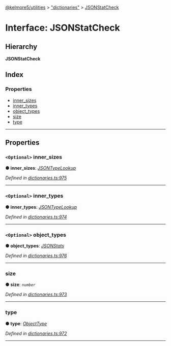 [@kelmore5/utilities](../README.md) > ["dictionaries"](../modules/_dictionaries_.md) > [JSONStatCheck](../interfaces/_dictionaries_.jsonstatcheck.md)

# Interface: JSONStatCheck

## Hierarchy

**JSONStatCheck**

## Index

### Properties

* [inner_sizes](_dictionaries_.jsonstatcheck.md#inner_sizes)
* [inner_types](_dictionaries_.jsonstatcheck.md#inner_types)
* [object_types](_dictionaries_.jsonstatcheck.md#object_types)
* [size](_dictionaries_.jsonstatcheck.md#size)
* [type](_dictionaries_.jsonstatcheck.md#type)

---

## Properties

<a id="inner_sizes"></a>

### `<Optional>` inner_sizes

**● inner_sizes**: *[JSONTypeLookup](_dictionaries_.jsontypelookup.md)*

*Defined in [dictionaries.ts:975](https://github.com/kelmore5/javascript-utilities/blob/33ea4fd/lib/dictionaries.ts#L975)*

___
<a id="inner_types"></a>

### `<Optional>` inner_types

**● inner_types**: *[JSONTypeLookup](_dictionaries_.jsontypelookup.md)*

*Defined in [dictionaries.ts:974](https://github.com/kelmore5/javascript-utilities/blob/33ea4fd/lib/dictionaries.ts#L974)*

___
<a id="object_types"></a>

### `<Optional>` object_types

**● object_types**: *[JSONStats](_dictionaries_.jsonstats.md)*

*Defined in [dictionaries.ts:976](https://github.com/kelmore5/javascript-utilities/blob/33ea4fd/lib/dictionaries.ts#L976)*

___
<a id="size"></a>

###  size

**● size**: *`number`*

*Defined in [dictionaries.ts:973](https://github.com/kelmore5/javascript-utilities/blob/33ea4fd/lib/dictionaries.ts#L973)*

___
<a id="type"></a>

###  type

**● type**: *[ObjectType](../modules/_dictionaries_.md#objecttype)*

*Defined in [dictionaries.ts:972](https://github.com/kelmore5/javascript-utilities/blob/33ea4fd/lib/dictionaries.ts#L972)*

___

